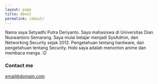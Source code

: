 ```yaml
---
layout: page
title: About
permalink: /about/
---
```


Nama saya Setyadhi Putra Deriyanto. Saya mahasiswa di Universitas Dian Nuswantoro Semarang. Saya mulai belajar menjadi SysAdmin, dan Networking Security sejak 2012. Pengetahuan tentang hardware, dan pengetahuan tentang Security. Hobi saya adalah menonton anime dan membaca manga. :D

### Contact me

[email@domain.com](mailto:setyadhiputrad@gmail.com)
